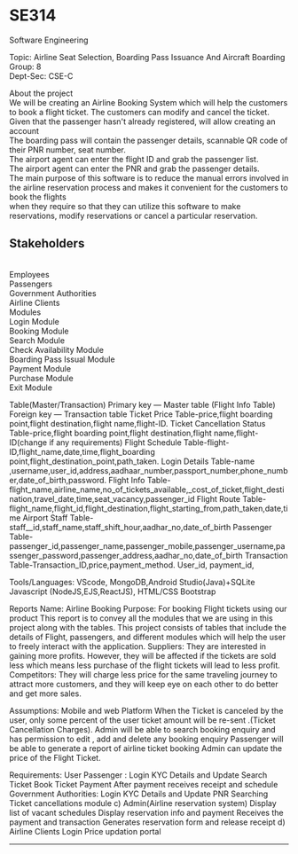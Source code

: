 # SE314
Software Engineering <br>


Topic: Airline Seat Selection, Boarding Pass Issuance And Aircraft Boarding<br>
Group: 8<br>
Dept-Sec: CSE-C<br>


About the project<br>
We will be creating an Airline Booking System which will help the customers to book a flight ticket. The customers can modify and cancel the ticket.<br>
Given that the passenger hasn't already registered, will allow creating an account<br>
The boarding pass will contain the passenger details, scannable QR code of their PNR number, seat number.<br>
The airport agent can enter the flight ID and grab the passenger list.<br>
The airport agent can enter the PNR  and grab the passenger details.<br>
The main purpose of this software is to reduce the manual errors involved in the airline reservation process and makes it convenient for the customers to book the flights <br>when they require so that they can utilize this software to make reservations, modify reservations or cancel a particular reservation.<br>

<h2>Stakeholders</h2><br>
Employees<br>
Passengers<br>
Government Authorities<br>
Airline Clients<br>
Modules<br>
Login Module<br>
Booking Module<br>
Search Module<br>
Check Availability Module<br>
Boarding Pass Issual Module<br>
Payment Module<br>
Purchase Module<br>
Exit Module<br>

Table(Master/Transaction)
Primary key — Master table (Flight Info Table)
Foreign key — Transaction table
Ticket Price Table-price,flight boarding point,flight destination,flight name,flight-ID.
Ticket Cancellation Status Table-price,flight boarding point,flight destination,flight name,flight-ID(change if any requirements)
Flight Schedule Table-flight-ID,flight_name,date,time,flight_boarding point,flight_destination_point,path_taken.
Login Details Table-name ,username,user_id,address,aadhaar_number,passport_number,phone_number,date_of_birth,password.
Flight Info Table-flight_name,airline_name,no_of_tickets_available,_cost_of_ticket,flight_destination,travel_date,time,seat_vacancy,passenger_id
Flight Route Table-flight_name,flight_id,flight_destination,flight_starting_from,path_taken,date,time
Airport Staff Table-staff__id,staff_name,staff_shift_hour,aadhar_no,date_of_birth
Passenger Table-passenger_id,passenger_name,passenger_mobile,passenger_username,passenger_password,passenger_address,aadhar_no,date_of_birth
Transaction Table-Transaction_ID,price,payment_method.
User_id, payment_id, 

Tools/Languages:
VScode, MongoDB,Android Studio(Java)+SQLite
Javascript (NodeJS,EJS,ReactJS), HTML/CSS
Bootstrap




Reports
Name:  Airline Booking
Purpose: For booking Flight tickets using our product
This report is to convey all the modules that we are using in this project along with the tables. This project consists of tables that include the details of Flight, passengers, and different modules which will help the user to freely interact with the application.
Suppliers: They are interested in gaining more profits. However, they will be affected if the tickets are sold less which means less purchase of the flight tickets will lead to less profit.
Competitors:  They will charge less price for the same traveling journey to attract more customers, and they will keep eye on each other to do better and get more sales.

Assumptions: 
Mobile and web Platform
When the Ticket is canceled by the user, only some percent of the user ticket amount will be re-sent .(Ticket Cancellation Charges).
Admin will be able to search booking enquiry and has permission to edit , add and delete any booking enquiry
Passenger will be able to generate a report of airline ticket booking
Admin can update  the price of the Flight Ticket.

Requirements:
	User
Passenger : 
Login
KYC Details and Update 
Search Ticket
Book Ticket 
Payment 
After payment receives receipt and schedule
 Government Authorities:
Login 
KYC Details and Update
PNR Searching 
Ticket cancellations module
      c)  Admin(Airline reservation system)
Display list of vacant schedules
Display reservation info and payment
Receives the payment and transaction
Generates reservation form and release receipt
        d)  Airline Clients
 Login
 Price updation portal 
**********************************
